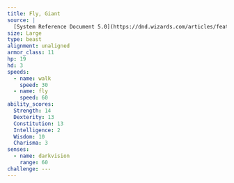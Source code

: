 ```yaml
---
title: Fly, Giant
source: |
  [System Reference Document 5.0](https://dnd.wizards.com/articles/features/systems-reference-document-srd)
size: Large
type: beast
alignment: unaligned
armor_class: 11
hp: 19
hd: 3
speeds:
  - name: walk
    speed: 30
  - name: fly
    speed: 60
ability_scores:
  Strength: 14
  Dexterity: 13
  Constitution: 13
  Intelligence: 2
  Wisdom: 10
  Charisma: 3
senses:
  - name: darkvision
    range: 60
challenge: ---
---
```


